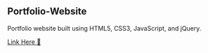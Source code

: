 ## Portfolio-Website

Portfolio website built using HTML5, CSS3, JavaScript, and jQuery.

<a href="https://SanketKakad.netlify.app/" target="_blank">Link Here 🚀</a>
